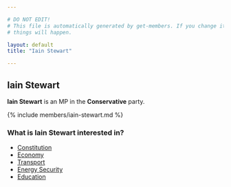 ```yaml
---

# DO NOT EDIT!
# This file is automatically generated by get-members. If you change it, bad
# things will happen.

layout: default
title: "Iain Stewart"

---
```


## Iain Stewart

**Iain Stewart** is an MP in the **Conservative** party.

{% include members/iain-stewart.md %}

### What is Iain Stewart interested in?


* [Constitution](/interests/constitution.html)
* [Economy](/interests/economy.html)
* [Transport](/interests/transport.html)
* [Energy Security](/interests/energy-security.html)
* [Education](/interests/education.html)
